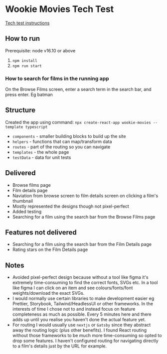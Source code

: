 # Wookie Movies Tech Test

[Tech test instructions](./docs/TechTestInstructions.md)

## How to run
Prerequisite: node v16.10 or above
1. `npm install`
2. `npm run start`

### How to search for films in the running app

On the Browse Films screen, enter a search term in the search bar, and press enter. 
Eg batman

## Structure
Created the app using command: `npx create-react-app wookie-movies --template typescript`

- `components` - smaller building blocks to build up the site
- `helpers` - functions that can map/transform data
- `routes` - part of the routing so you can navigate
- `templates` - the whole page 
- `testData` - data for unit tests


## Delivered
- Browse films page
- Film details page
- Naviation from browse screen to film details screen on clicking a film's thumbnail
- Mostly represented the designs though not pixel-perfect
- Added testing 
- Searching for a film using the search bar from the Browse Films page

## Features not delivered
- Searching for a film using the search bar from the Film Details page
- Rating stars on the Film Details page


## Notes

- Avoided pixel-perfect design because without a tool like figma it's extremely time-consuming to find the correct fonts, SVGs etc. In a tool like figma I can click on an item and see colours/fonts/font weights/download the exact SVGs.  
- I would normally use certain libraries to make development easier eg Prettier, Storybook, Tailwind/HeadlessUI or other frameworks.  In the interests of time I chose not to and instead focus on feature completeness as much as possible.  Every 5 minutes here and there adds up until you realise you haven't done the actual feature yet.
- For routing I would usually use `nextjs` or `Gatsby` since they abstract away the routing logic (plus other benefits).  I found React routing without those frameworks to be much more time-consuming so opted to drop some features.  I haven't configured routing for navigating directly to a film's details just by the URL for example.  
